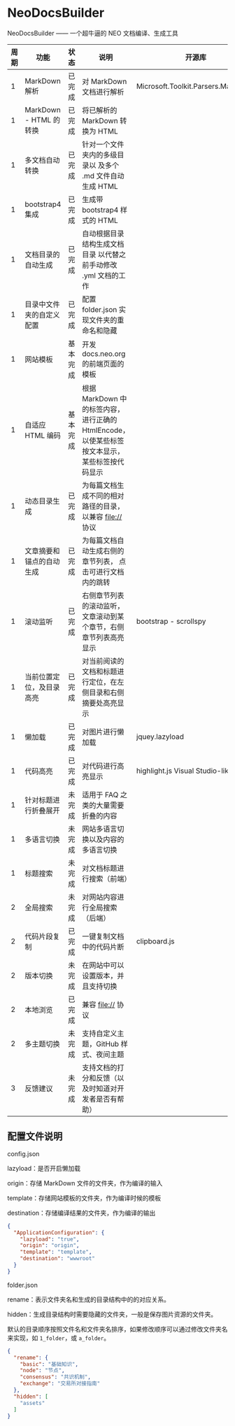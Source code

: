 # NeoDocsBuilder 

NeoDocsBuilder —— 一个超牛逼的 NEO 文档编译、生成工具

| 周期 | 功能                     | 状态     | 说明                                                         | 开源库                                 |
| ---- | ------------------------ | -------- | ------------------------------------------------------------ | -------------------------------------- |
| 1    | MarkDown 解析            | 已完成   | 对 MarkDown 文档进行解析                                     | Microsoft.Toolkit.Parsers.Markdown     |
| 1    | MarkDown - HTML 的转换   | 已完成   | 将已解析的 MarkDown 转换为 HTML                              |                                        |
| 1    | 多文档自动转换           | 已完成   | 针对一个文件夹内的多级目录以  及多个 .md 文件自动生成 HTML   |                                        |
| 1    | bootstrap4 集成          | 已完成   | 生成带 bootstrap4 样式的 HTML                                |                                        |
| 1    | 文档目录的自动生成       | 已完成   | 自动根据目录结构生成文档目录  以代替之前手动修改 .yml 文档的工作 |                                        |
| 1    | 目录中文件夹的自定义配置 | 已完成   | 配置 folder.json 实现文件夹的重命名和隐藏                    |                                        |
| 1    | 网站模板                 | 基本完成 | 开发 docs.neo.org 的前端页面的模板                           |                                        |
| 1    | 自适应 HTML 编码         | 基本完成 | 根据 MarkDown 中的标签内容，进行正确的 HtmlEncode，  以使某些标签按文本显示，某些标签按代码显示 |                                        |
| 1    | 动态目录生成             | 已完成   | 为每篇文档生成不同的相对路径的目录，  以兼容 [file://](file:///) 协议 |                                        |
| 1    | 文章摘要和锚点的自动生成 | 已完成   | 为每篇文档自动生成右侧的章节列表，  点击可进行文档内的跳转   |                                        |
| 1    | 滚动监听                 | 已完成   | 右侧章节列表的滚动监听，文章滚动到某个章节，右侧章节列表高亮显示 | bootstrap - scrollspy                  |
| 1    | 当前位置定位，及目录高亮 | 已完成   | 对当前阅读的文档和标题进行定位，在左侧目录和右侧摘要处高亮显示 |                                        |
| 1    | 懒加载                   | 已完成   | 对图片进行懒加载                                             | jquey.lazyload                         |
| 1    | 代码高亮                 | 已完成   | 对代码进行高亮显示                                           | highlight.js  Visual Studio-like style |
| 1    | 针对标题进行折叠展开     | 未完成   | 适用于 FAQ 之类的大量需要折叠的内容                          |                                        |
| 1    | 多语言切换               | 未完成   | 网站多语言切换以及内容的多语言切换                           |                                        |
| 1    | 标题搜索                 | 未完成   | 对文档标题进行搜索（前端）                                   |                                        |
| 2    | 全局搜索                 | 未完成   | 对网站内容进行全局搜索（后端）                               |                                        |
| 2    | 代码片段复制             | 已完成   | 一键复制文档中的代码片断                                     | clipboard.js                           |
| 2    | 版本切换                 | 未完成   | 在网站中可以设置版本，并且支持切换                           |                                        |
| 2    | 本地浏览                 | 已完成   | 兼容 [file://](file:///) 协议                                |                                        |
| 2    | 多主题切换               | 未完成   | 支持自定义主题，GitHub 样式、夜间主题                        |                                        |
| 3    | 反馈建议                 | 未完成   | 支持文档的打分和反馈（以及时知道对开发者是否有帮助）         |                                        |

 

## 配置文件说明

config.json 

lazyload：是否开启懒加载

origin：存储 MarkDown 文件的文件夹，作为编译的输入

template：存储网站模板的文件夹，作为编译时候的模板

destination：存储编译结果的文件夹，作为编译的输出

```json
{
  "ApplicationConfiguration": {
    "lazyload": "true",
    "origin": "origin",
    "template": "template",
    "destination": "wwwroot"
  }
}
```

folder.json

rename：表示文件夹名和生成的目录结构中的的对应关系。

hidden：生成目录结构时需要隐藏的文件夹，一般是保存图片资源的文件夹。

默认的目录顺序按照文件名和文件夹名排序，如果修改顺序可以通过修改文件夹名来实现，如 `1_folder`，或 `a_folder`。

```json
{
  "rename": {
    "basic": "基础知识",
    "node": "节点",
    "consensus": "共识机制",
    "exchange": "交易所对接指南"
  },
  "hidden": [
    "assets"
  ]
}
```

